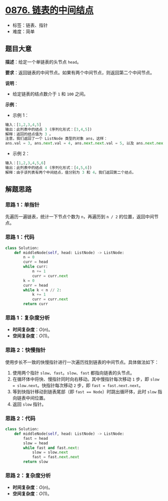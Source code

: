 # [0876. 链表的中间结点](https://leetcode.cn/problems/middle-of-the-linked-list/)

- 标签：链表、指针
- 难度：简单

## 题目大意

**描述**：给定一个单链表的头节点 `head`。

**要求**：返回链表的中间节点。如果有两个中间节点，则返回第二个中间节点。

**说明**：

- 给定链表的结点数介于 `1` 和 `100` 之间。

**示例**：

- 示例 1：

```Python
输入：[1,2,3,4,5]
输出：此列表中的结点 3 (序列化形式：[3,4,5])
解释：返回的结点值为 3 。
注意，我们返回了一个 ListNode 类型的对象 ans，这样：
ans.val = 3, ans.next.val = 4, ans.next.next.val = 5, 以及 ans.next.next.next = NULL.
```

- 示例 2：

```Python
输入：[1,2,3,4,5,6]
输出：此列表中的结点 4 (序列化形式：[4,5,6])
解释：由于该列表有两个中间结点，值分别为 3 和 4，我们返回第二个结点。
```

## 解题思路

### 思路 1：单指针

先遍历一遍链表，统计一下节点个数为 `n`，再遍历到 `n / 2` 的位置，返回中间节点。

### 思路 1：代码

```Python
class Solution:
    def middleNode(self, head: ListNode) -> ListNode:
        n = 0
        curr = head
        while curr:
            n += 1
            curr = curr.next
        k = 0
        curr = head
        while k < n // 2:
            k += 1
            curr = curr.next
        return curr
```

### 思路 1：复杂度分析

- **时间复杂度**：$O(n)$。
- **空间复杂度**：$O(1)$。

### 思路 2：快慢指针

使用步长不一致的快慢指针进行一次遍历找到链表的中间节点。具体做法如下：

1. 使用两个指针 `slow`、`fast`。`slow`、`fast` 都指向链表的头节点。
2. 在循环体中将快、慢指针同时向右移动。其中慢指针每次移动 `1` 步，即 `slow = slow.next`。快指针每次移动 `2` 步，即 `fast = fast.next.next`。
3. 等到快指针移动到链表尾部（即 `fast == Node`）时跳出循环体，此时 `slow` 指向链表中间位置。
4. 返回 `slow` 指针。

### 思路 2：代码

```Python
class Solution:
    def middleNode(self, head: ListNode) -> ListNode:
        fast = head
        slow = head
        while fast and fast.next:
            slow = slow.next
            fast = fast.next.next
        return slow
```

### 思路 2：复杂度分析

- **时间复杂度**：$O(n)$。
- **空间复杂度**：$O(1)$。